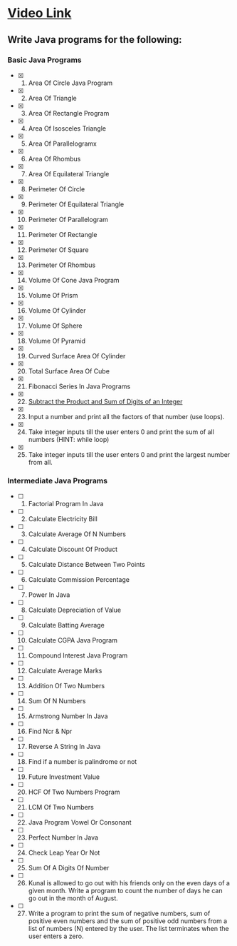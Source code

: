 # [Video Link](https://youtu.be/ldYLYRNaucM)
## Write Java programs for the following: 

### Basic Java Programs
- [x] 1. Area Of Circle Java Program
- [x] 2. Area Of Triangle
- [x] 3. Area Of Rectangle Program 
- [x] 4. Area Of Isosceles Triangle 
- [x] 5. Area Of Parallelogramx
- [x] 6. Area Of Rhombus
- [x] 7. Area Of Equilateral Triangle
- [x] 8. Perimeter Of Circle
- [x] 9. Perimeter Of Equilateral Triangle
- [x] 10. Perimeter Of Parallelogram
- [x] 11. Perimeter Of Rectangle
- [x] 12. Perimeter Of Square
- [x] 13. Perimeter Of Rhombus
- [x] 14. Volume Of Cone Java Program
- [x] 15. Volume Of Prism
- [x] 16. Volume Of Cylinder
- [x] 17. Volume Of Sphere
- [x] 18. Volume Of Pyramid
- [x] 19. Curved Surface Area Of Cylinder
- [x] 20. Total Surface Area Of Cube
- [x] 21. Fibonacci Series In Java Programs
- [x] 22. [Subtract the Product and Sum of Digits of an Integer](https://leetcode.com/problems/subtract-the-product-and-sum-of-digits-of-an-integer/)
- [x] 23. Input a number and print all the factors of that number (use loops).
- [x] 24. Take integer inputs till the user enters 0 and print the sum of all numbers (HINT: while loop)
- [x] 25. Take integer inputs till the user enters 0 and print the largest number from all.

### Intermediate Java Programs
- [ ] 1. Factorial Program In Java
- [ ] 2. Calculate Electricity Bill
- [ ] 3. Calculate Average Of N Numbers
- [ ] 4. Calculate Discount Of Product
- [ ] 5. Calculate Distance Between Two Points 
- [ ] 6. Calculate Commission Percentage
- [ ] 7. Power In Java
- [ ] 8. Calculate Depreciation of Value
- [ ] 9. Calculate Batting Average
- [ ] 10. Calculate CGPA Java Program
- [ ] 11. Compound Interest Java Program
- [ ] 12. Calculate Average Marks
- [ ] 13. Addition Of Two Numbers
- [ ] 14. Sum Of N Numbers
- [ ] 15. Armstrong Number In Java
- [ ] 16. Find Ncr & Npr
- [ ] 17. Reverse A String In Java
- [ ] 18. Find if a number is palindrome or not 
- [ ] 19. Future Investment Value
- [ ] 20. HCF Of Two Numbers Program
- [ ] 21. LCM Of Two Numbers
- [ ] 22. Java Program Vowel Or Consonant 
- [ ] 23. Perfect Number In Java
- [ ] 24. Check Leap Year Or Not
- [ ] 25. Sum Of A Digits Of Number
- [ ] 26. Kunal is allowed to go out with his friends only on the even days of a given month. Write a program to count the number of days he can go out in the month of August.
- [ ] 27. Write a program to print the sum of negative numbers, sum of positive even numbers and the sum of positive odd numbers from a list of numbers (N) entered by the user.            The list terminates when the user enters a zero.
